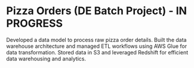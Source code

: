 # Pizza Orders (DE Batch Project) - IN PROGRESS
Developed a data model to process raw pizza order details. Built the data warehouse architecture and managed ETL workflows using AWS Glue for data transformation. Stored data in S3 and leveraged Redshift for efficient data warehousing and analytics.
